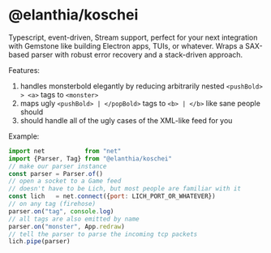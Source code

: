 # @elanthia/koschei

Typescript, event-driven, Stream support, perfect for your next integration with Gemstone like building Electron apps, TUIs, or whatever.  Wraps a SAX-based parser with robust error recovery and a stack-driven approach.

Features:

1. handles monsterbold elegantly by reducing arbitrarily nested `<pushBold> > <a>` tags to `<monster>`
2. maps ugly `<pushBold> | </popBold>` tags to `<b> | </b>` like sane people should
3. should handle all of the ugly cases of the XML-like feed for you

Example:

```javascript
import net           from "net"
import {Parser, Tag} from "@elanthia/koschei"
// make our parser instance
const parser = Parser.of()
// open a socket to a Game feed 
// doesn't have to be Lich, but most people are familiar with it
const lich   = net.connect({port: LICH_PORT_OR_WHATEVER})
// on any tag (firehose)
parser.on("tag", console.log)
// all tags are also emitted by name
parser.on("monster", App.redraw)
// tell the parser to parse the incoming tcp packets
lich.pipe(parser)
```

